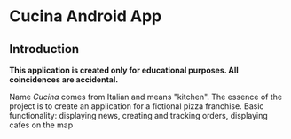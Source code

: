 # Cucina Android App

## Introduction

**This application is created only for educational purposes. All coincidences are accidental.**

Name *Cucina* comes from Italian and means "kitchen". The essence of the project is to create an application for a fictional pizza franchise. Basic functionality: displaying news, creating and tracking orders, displaying cafes on the map
